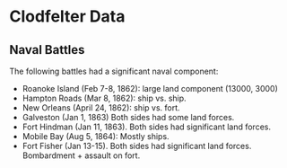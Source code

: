 # Clodfelter Data

## Naval Battles

The following battles had a significant naval component:

- Roanoke Island (Feb 7-8, 1862): large land component (13000, 3000)
- Hampton Roads (Mar 8, 1862): ship vs. ship.
- New Orleans (April 24, 1862): ship vs. fort.
- Galveston (Jan 1, 1863) Both sides had some land forces.
- Fort Hindman (Jan 11, 1863). Both sides had significant land forces.
- Mobile Bay (Aug 5, 1864): Mostly ships.
- Fort Fisher (Jan 13-15). Both sides had significant land forces. Bombardment + assault on fort.
